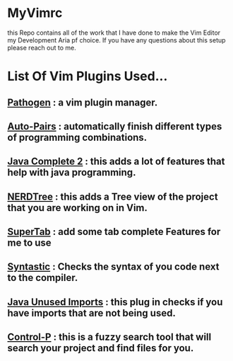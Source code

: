 # MyVimrc
this Repo contains all of the work that I have done to make the Vim Editor my Development Aria pf choice. If you have any questions about this setup please reach out to me.

<h1>List Of Vim Plugins Used...</h1>
<h2><a href="https://github.com/tpope/vim-pathogen.git">Pathogen</a> : a vim plugin manager.</h2>

<h2><a href="https://github.com/jiangmiao/auto-pairs.git">Auto-Pairs</a> : automatically finish different types of programming combinations.</h2>

<h2><a href="https://github.com/artur-shaik/vim-javacomplete2">Java Complete 2</a> : this adds a lot of features that help with java programming.</h2>

<h2><a href="https://github.com/scrooloose/nerdtree.git">NERDTree</a> : this adds a Tree view of the project that you are working on in Vim.</h2>

<h2><a href="https://github.com/ervandew/supertab.git">SuperTab</a> : add some tab complete Features for me to use</h2>

<h2><a href="https://github.com/scrooloose/syntastic.git">Syntastic</a> : Checks the syntax of you code next to the compiler.</h2>

<h2><a href="https://github.com/akhaku/vim-java-unused-imports.git">Java Unused Imports</a> : this plug in checks if you have imports that are not being used.</h2>

<h2><a href="https://github.com/ctrlpvim/ctrlp.vim.git">Control-P</a> : this is a fuzzy search tool that will search your project and find files for you. </h2>

